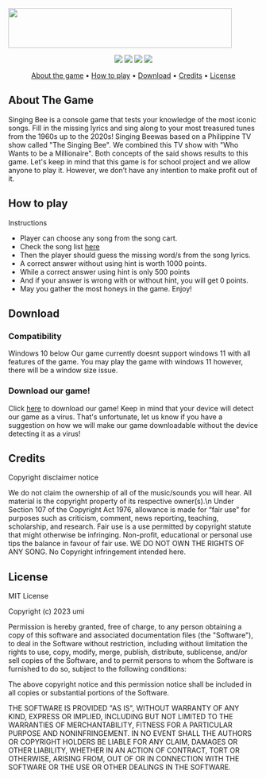   <img src="https://github.com/ianaumi/TheSingingBee/blob/development/Illustrations/logo.png" width="450" height="80">
</p>

<p align="center">
  <img src="https://img.shields.io/github/last-commit/ianaumi/TheSingingBee?color=5f7aab">
  <img src="https://img.shields.io/github/languages/code-size/ianaumi/TheSingingBee?color=5f7aab">
  <img src="https://img.shields.io/badge/year level-First-5f7aab">
  <img src="https://img.shields.io/badge/subject-Algorithm%20%26%20Logic%20Formulation-5f7aab">
</p>

<p align="center">
  <a href="#about-the-game">About the game</a> •
  <a href="#how-to-play">How to play</a> •
  <a href="#download">Download</a> •
  <a href="#credits">Credits</a> •
  <a href="#license">License</a>
</p>


## About The Game 
<p>Singing Bee is a console game that tests your knowledge of the most iconic songs. Fill in the missing lyrics and sing along 
to your most treasured tunes from the 1960s up to the 2020s! Singing Beewas based on a Philippine TV show called 
"The Singing Bee". We combined this TV show with "Who Wants to be a Millionaire". Both concepts of the said shows results to this game.
Let's keep in mind that this game is for school project and we allow anyone to play it. However, we don’t have any intention to make profit out of it.</p>

## How to play
Instructions
<br>
+ Player can choose any song from the song cart.
+ Check the song list [here](https://docs.google.com/spreadsheets/d/1nBcuHzsk2_rkpBdw6u6xZ7KzINuozumdy_TV7svBRxI/edit?usp=sharing)
+ Then the player should guess the missing word/s from the song lyrics.
+ A correct answer without using hint is worth 1000 points.
+ While a correct answer using hint is only 500 points
+ And if your answer is wrong with or without hint, you will get 0 points.
+ May you gather the most honeys in the game. Enjoy!

## Download
### Compatibility

Windows 10 below
Our game currently doesnt support windows 11 with all features of the game. 
You may play the game with windows 11 however, there will be a window size issue.

### Download our game!
Click [here](https://ianaumi.itch.io/singing-bee) to download our game!
Keep in mind that your device will detect our game as a virus. That's unfortunate, let us know if 
you have a suggestion on how we will make our game downloadable without the device detecting it as a virus!

## Credits
<p>
Copyright disclaimer notice

We do not claim the ownership of all of the music/sounds you will hear. All material is the copyright property of its respective owner(s).\n
Under Section 107 of the Copyright Act 1976, allowance is made for “fair use” for purposes such as criticism,
comment, news reporting, teaching, scholarship, and research. Fair use is a use permitted by copyright statute 
that might otherwise be infringing. Non-profit, educational or personal use tips the balance in favour of fair use.
WE DO NOT OWN THE RIGHTS OF ANY SONG. No Copyright infringement intended here.</p>

## License
<p>MIT License

Copyright (c) 2023 umi

Permission is hereby granted, free of charge, to any person obtaining a copy
of this software and associated documentation files (the "Software"), to deal
in the Software without restriction, including without limitation the rights
to use, copy, modify, merge, publish, distribute, sublicense, and/or sell
copies of the Software, and to permit persons to whom the Software is
furnished to do so, subject to the following conditions:

The above copyright notice and this permission notice shall be included in all
copies or substantial portions of the Software.

THE SOFTWARE IS PROVIDED "AS IS", WITHOUT WARRANTY OF ANY KIND, EXPRESS OR
IMPLIED, INCLUDING BUT NOT LIMITED TO THE WARRANTIES OF MERCHANTABILITY,
FITNESS FOR A PARTICULAR PURPOSE AND NONINFRINGEMENT. IN NO EVENT SHALL THE
AUTHORS OR COPYRIGHT HOLDERS BE LIABLE FOR ANY CLAIM, DAMAGES OR OTHER
LIABILITY, WHETHER IN AN ACTION OF CONTRACT, TORT OR OTHERWISE, ARISING FROM,
OUT OF OR IN CONNECTION WITH THE SOFTWARE OR THE USE OR OTHER DEALINGS IN THE
SOFTWARE.</p>
